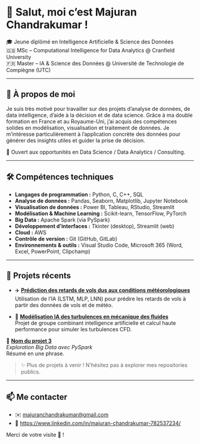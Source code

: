 # 👋 Salut, moi c’est Majuran Chandrakumar !  
🎓 Jeune diplômé en Intelligence Artificielle & Science des Données  
🇬🇧 MSc – Computational Intelligence for Data Analytics @ Cranfield University  
🇫🇷 Master – IA & Science des Données @ Université de Technologie de Compiègne (UTC)

---

## 🧠 À propos de moi

Je suis très motivé pour travailler sur des projets d’analyse de données, de data intelligence, d’aide à la décision et de data science. Grâce à ma double formation en France et au Royaume-Uni, j’ai acquis des compétences solides en modélisation, visualisation et traitement de données. Je m’intéresse particulièrement à l’application concrète des données pour générer des insights utiles et guider la prise de décision.

🚀 Ouvert aux opportunités en Data Science / Data Analytics / Consulting.

---

## 🛠️ Compétences techniques

- **Langages de programmation :** Python, C, C++, SQL  
- **Analyse de données :** Pandas, Seaborn, Matplotlib, Jupyter Notebook  
- **Visualisation de données :** Power BI, Tableau, RStudio, Streamlit  
- **Modélisation & Machine Learning :** Scikit-learn, TensorFlow, PyTorch  
- **Big Data :** Apache Spark (via PySpark)  
- **Développement d’interfaces :** Tkinter (desktop), Streamlit (web)  
- **Cloud :** AWS  
- **Contrôle de version :** Git (GitHub, GitLab)  
- **Environnements & outils :** Visual Studio Code, Microsoft 365 (Word, Excel, PowerPoint, Clipchamp)

---

## 📁 Projets récents

- ✈️ **[Prédiction des retards de vols dus aux conditions météorologiques](https://github.com/majchandra/Memoire-Prediction-Prevision-retards-vols-meteo)**  
  Utilisation de l’IA (LSTM, MLP, LNN) pour prédire les retards de vols à partir des données de vols et de météo.

- 💨 **[Modélisation IA des turbulences en mécanique des fluides](https://github.com/Cranfield-Coop/Cranfield-Coop-Grp2_Tech_Submission)**  
  Projet de groupe combinant intelligence artificielle et calcul haute performance pour simuler les turbulences CFD.

🔹 **[Nom du projet 3](lien_vers_repo)**  
*Exploration Big Data avec PySpark*  
Résumé en une phrase.

> ✨ Plus de projets à venir ! N’hésitez pas à explorer mes repositories publics.

---

## 📫 Me contacter

- ✉️ majuranchandrakumar@gmail.com 
- 💼 https://www.linkedin.com/in/majuran-chandrakumar-782537234/ 

Merci de votre visite 👀 !
